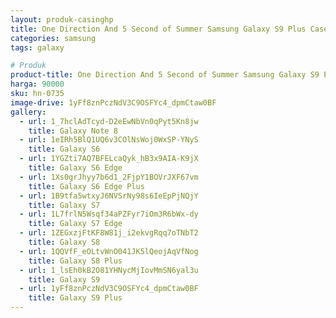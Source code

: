 ```yaml
---
layout: produk-casinghp
title: One Direction And 5 Second of Summer Samsung Galaxy S9 Plus Case
categories: samsung
tags: galaxy

# Produk
product-title: One Direction And 5 Second of Summer Samsung Galaxy S9 Plus Case
harga: 90000
sku: hn-0735
image-drive: 1yFf8znPczNdV3C9OSFYc4_dpmCtaw0BF
gallery:
  - url: 1_7hclAdTcyd-D2eEwNbVn0qPyt5Kn8jw
    title: Galaxy Note 8
  - url: 1eIRh5BlQ1UQ6v3COlNsWoj0WxSP-YNyS
    title: Galaxy S6
  - url: 1YGZti7AQ7BFELcaQyk_hB3x9AIA-K9jX
    title: Galaxy S6 Edge
  - url: 1Xs0grJhyy7b6d1_2FjpY1BOVrJXF67vm
    title: Galaxy S6 Edge Plus
  - url: 1B9tfa5wtxyJ6NVSrNy98s6IeEpPjNQjY
    title: Galaxy S7
  - url: 1L7frlN5Wsqf34aPZFyr7iOm3R6bWx-dy
    title: Galaxy S7 Edge
  - url: 1ZEGxzjFtKF8W81j_i2ekvgRqq7oTNbT2
    title: Galaxy S8
  - url: 1QQVfF_eOLtvWnO041JK5lQeojAqVfNog
    title: Galaxy S8 Plus
  - url: 1_lsEh0kB2O81YHNycMjIovMmSN6yal3u
    title: Galaxy S9
  - url: 1yFf8znPczNdV3C9OSFYc4_dpmCtaw0BF
    title: Galaxy S9 Plus
---
```

